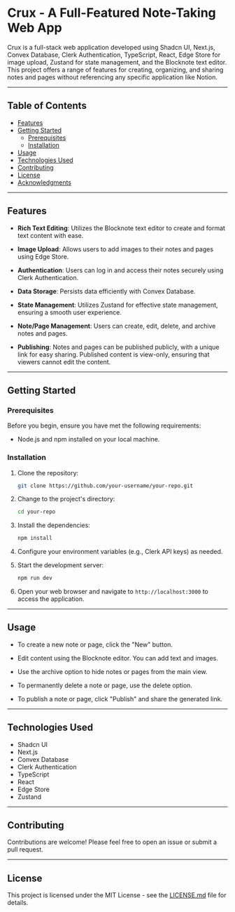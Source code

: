 # Crux - A Full-Featured Note-Taking Web App

Crux is a full-stack web application developed using Shadcn UI, Next.js, Convex Database, Clerk Authentication, TypeScript, React, Edge Store for image upload, Zustand for state management, and the Blocknote text editor. This project offers a range of features for creating, organizing, and sharing notes and pages without referencing any specific application like Notion.

---

## Table of Contents

- [Features](#features)
- [Getting Started](#getting-started)
  - [Prerequisites](#prerequisites)
  - [Installation](#installation)
- [Usage](#usage)
- [Technologies Used](#technologies-used)
- [Contributing](#contributing)
- [License](#license)
- [Acknowledgments](#acknowledgments)

---

## Features

- **Rich Text Editing**: Utilizes the Blocknote text editor to create and format text content with ease.

- **Image Upload**: Allows users to add images to their notes and pages using Edge Store.

- **Authentication**: Users can log in and access their notes securely using Clerk Authentication.

- **Data Storage**: Persists data efficiently with Convex Database.

- **State Management**: Utilizes Zustand for effective state management, ensuring a smooth user experience.

- **Note/Page Management**: Users can create, edit, delete, and archive notes and pages.

- **Publishing**: Notes and pages can be published publicly, with a unique link for easy sharing. Published content is view-only, ensuring that viewers cannot edit the content.

---

## Getting Started

### Prerequisites

Before you begin, ensure you have met the following requirements:

- Node.js and npm installed on your local machine.

### Installation

1. Clone the repository:

   ```bash
   git clone https://github.com/your-username/your-repo.git
   ```

2. Change to the project's directory:

   ```bash
   cd your-repo
   ```

3. Install the dependencies:

   ```bash
   npm install
   ```

4. Configure your environment variables (e.g., Clerk API keys) as needed.

5. Start the development server:

   ```bash
   npm run dev
   ```

6. Open your web browser and navigate to `http://localhost:3000` to access the application.

---

## Usage

- To create a new note or page, click the "New" button.

- Edit content using the Blocknote editor. You can add text and images.

- Use the archive option to hide notes or pages from the main view.

- To permanently delete a note or page, use the delete option.

- To publish a note or page, click "Publish" and share the generated link.

---

## Technologies Used

- Shadcn UI
- Next.js
- Convex Database
- Clerk Authentication
- TypeScript
- React
- Edge Store
- Zustand

---

## Contributing

Contributions are welcome! Please feel free to open an issue or submit a pull request.

---

## License

This project is licensed under the MIT License - see the [LICENSE.md](LICENSE.md) file for details.
